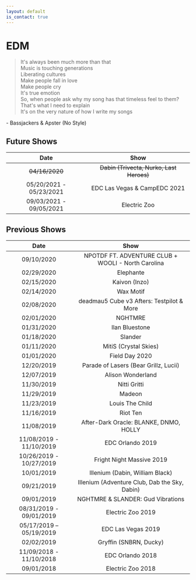```yaml
---
layout: default
is_contact: true
---
```


# EDM

> It's always been much more than that  
> Music is touching generations  
> Liberating cultures  
> Make people fall in love  
> Make people cry  
> It's true emotion  
> So, when people ask why my song has that timeless feel to them?  
> That's what I need to explain  
> It's on the very nature of how I write my songs  

\- Bassjackers & Apster (No Style)

## Future Shows

|          Date           |                        Show                        |
|:-----------------------:|:--------------------------------------------------:|
|     ~~04/16/2020~~      |      ~~Dabin (Trivecta, Nurko, Last Heroes)~~      |
| 05/20/2021 - 05/23/2021 |            EDC Las Vegas & CampEDC 2021            |
| 09/03/2021 - 09/05/2021 |                    Electric Zoo                    |

## Previous Shows

|          Date           |                        Show                        |
|:-----------------------:|:--------------------------------------------------:|
|       09/10/2020        | NPOTDF FT. ADVENTURE CLUB + WOOLI - North Carolina |
|       02/29/2020        |                     Elephante                      |
|       02/15/2020        |                   Kaivon (Inzo)                    |
|       02/14/2020        |                     Wax Motif                      |
|       02/08/2020        |     deadmau5 Cube v3 Afters: Testpilot & More      |
|       02/01/2020        |                      NGHTMRE                       |
|       01/31/2020        |                   Ilan Bluestone                   |
|       01/18/2020        |                      Slander                       |
|       01/11/2020        |               MitiS (Crystal Skies)                |
|       01/01/2020        |                   Field Day 2020                   |
|       12/20/2019        |       Parade of Lasers (Bear Grillz, Lucii)        |
|       12/07/2019        |                 Alison Wonderland                  |
|       11/30/2019        |                    Nitti Gritti                    |
|       11/29/2019        |                       Madeon                       |
|       11/23/2019        |                  Louis The Child                   |
|       11/16/2019        |                      Riot Ten                      |
|       11/08/2019        |       After-Dark Oracle: BLANKE, DNMO, HOLLY       |
| 11/08/2019 - 11/10/2019 |                  EDC Orlando 2019                  |
| 10/26/2019 - 10/27/2019 |             Fright Night Massive 2019              |
|       10/01/2019        |          Illenium (Dabin, William Black)           |
|       09/21/2019        |   Illenium (Adventure Club, Dab the Sky, Dabin)    |
|       09/01/2019        |         NGHTMRE & SLANDER: Gud Vibrations          |
| 08/31/2019 - 09/01/2019 |                 Electric Zoo 2019                  |
| 05/17/2019 – 05/19/2019 |                 EDC Las Vegas 2019                 |
|       02/02/2019        |               Gryffin (SNBRN, Ducky)               |
| 11/09/2018 - 11/10/2018 |                  EDC Orlando 2018                  |
|       09/01/2018        |                 Electric Zoo 2018                  |
